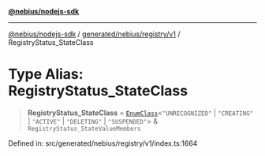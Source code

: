 [**@nebius/nodejs-sdk**](../../../../../README.md)

---

[@nebius/nodejs-sdk](../../../../../README.md) / [generated/nebius/registry/v1](../README.md) / RegistryStatus_StateClass

# Type Alias: RegistryStatus_StateClass

> **RegistryStatus_StateClass** = [`EnumClass`](../../../../../runtime/protos/enum/type-aliases/EnumClass.md)\<`"UNRECOGNIZED"` \| `"CREATING"` \| `"ACTIVE"` \| `"DELETING"` \| `"SUSPENDED"`\> & `RegistryStatus_StateValueMembers`

Defined in: src/generated/nebius/registry/v1/index.ts:1664
